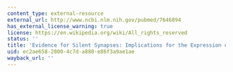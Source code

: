 ```yaml
---
content_type: external-resource
external_url: http://www.ncbi.nlm.nih.gov/pubmed/7646894
has_external_license_warning: true
license: https://en.wikipedia.org/wiki/All_rights_reserved
status: ''
title: 'Evidence for Silent Synapses: Implications for the Expression of LTP'
uid: ec2ae658-2800-4c7d-a880-e86f3a9ae1ae
wayback_url: ''
---
```

